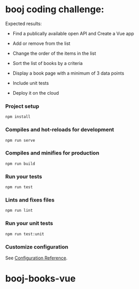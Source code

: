# booj coding challenge:

Expected results:

- Find a publically available open API and Create a Vue app 

-  Add or remove from the list

- Change the order of the items in the list

- Sort the list of books by a criteria

- Display a book page with a minimum of 3 data points

- Include unit tests

- Deploy it on the cloud




### Project setup
```
npm install
```

### Compiles and hot-reloads for development
```
npm run serve
```

### Compiles and minifies for production
```
npm run build
```

### Run your tests
```
npm run test
```

### Lints and fixes files
```
npm run lint
```

### Run your unit tests
```
npm run test:unit
```

### Customize configuration
See [Configuration Reference](https://cli.vuejs.org/config/).
# booj-books-vue

